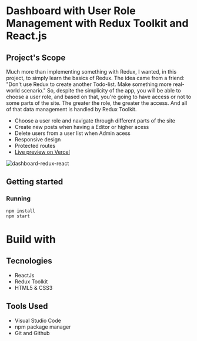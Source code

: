 # Dashboard with User Role Management with Redux Toolkit and React.js

## Project's Scope
Much more than implementing something with Redux, I wanted, in this project, to simply learn the basics of Redux. The idea came from a friend: "Don't use Redux to create another Todo-list. Make something more real-world scenario." So, despite the simplicity of the app, you will be able to choose a user role, and based on that, you're going to have access or not to some parts of the site. The greater the role, the greater the access. And all of that data management is handled by Redux Toolkit.

* Choose a user role and navigate through different parts of the site
* Create new posts when having a Editor or higher acess
* Delete users from a user list when Admin acess
* Responsive design
* Protected routes
* [Live preview on Vercel](https://dashboard-redux-omega.vercel.app/)

![dashboard-redux-react](https://github.com/JFilgueira/dashboard-redux-react/assets/103948600/ab38bc95-19cb-49ea-bdde-98f90ffb2a2f)

## Getting started

### Running 
```
npm install
npm start
```
# Build with

## Tecnologies
* ReactJs
* Redux Toolkit
* HTML5 & CSS3

## Tools Used
* Visual Studio Code
* npm package manager
* Git and Github
